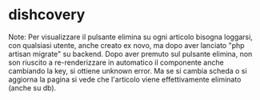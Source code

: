 # dishcovery

Note:
Per visualizzare il pulsante elimina su ogni articolo bisogna loggarsi, con qualsiasi utente, anche creato ex novo, ma dopo aver lanciato "php artisan migrate" su backend.
Dopo aver premuto sul pulsante elimina, non son riuscito a re-renderizzare in automatico il componente anche cambiando la key, si ottiene unknown error. Ma se si cambia scheda o si aggiorna la pagina si vede che l'articolo viene effettivamente eliminato (anche su db).
